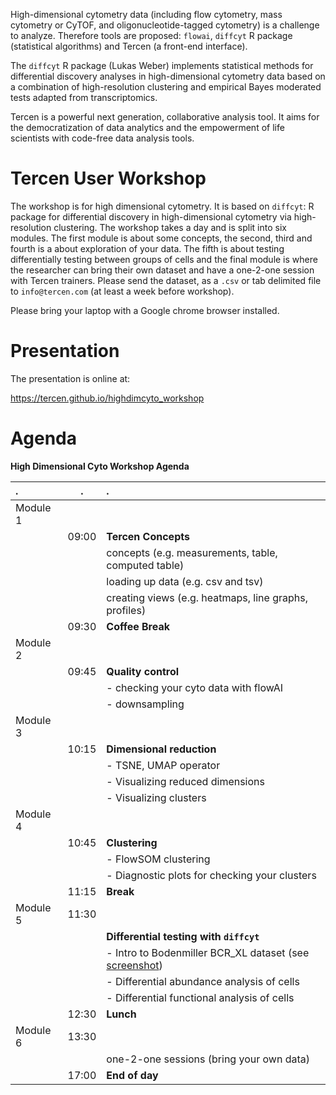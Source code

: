 High-dimensional cytometry data (including flow cytometry, mass cytometry or CyTOF, and oligonucleotide-tagged cytometry) is a challenge to analyze. Therefore tools are proposed: `flowai`, `diffcyt` R package (statistical algorithms) and Tercen (a front-end interface).

The `diffcyt` R package (Lukas Weber) implements statistical methods for differential discovery analyses in high-dimensional cytometry data based on a combination of high-resolution clustering and empirical Bayes moderated tests adapted from transcriptomics.

Tercen is a powerful next generation, collaborative analysis tool.  It aims for the democratization of data analytics and the empowerment of life scientists with code-free data analysis tools.

# Tercen User Workshop

The workshop is for high dimensional cytometry. It is based on `diffcyt`: R package for differential discovery in high-dimensional cytometry via high-resolution clustering. The workshop takes a day and is split into six modules. The first module is about some concepts, the second, third and fourth is a about exploration of your data. The fifth is about testing differentially testing between groups of cells and the final module is where the researcher can bring their own dataset and have a one-2-one session with Tercen trainers. Please send the dataset, as a `.csv` or tab delimited file to `info@tercen.com` (at least a week before workshop).

Please bring your laptop with a Google chrome browser installed.

# Presentation

The presentation is online at:

https://tercen.github.io/highdimcyto_workshop

# Agenda

__High Dimensional Cyto Workshop Agenda__

|     .     |     .    |  .
| :---      | :---:    | :---
| Module 1  |          |
|           | 09:00    | __Tercen Concepts__
|           |          | concepts (e.g. measurements, table, computed table)
|           |          | loading up data (e.g. csv and tsv)
|           |          | creating views (e.g. heatmaps, line graphs, profiles)
|           | 09:30    | __Coffee Break__
| Module 2  |          | 
|           | 09:45    | __Quality control__
|           |          | - checking your cyto data with flowAI
|           |          | - downsampling
| Module 3  |          | 
|           | 10:15    | __Dimensional reduction__
|           |          | - TSNE, UMAP operator
|           |          | - Visualizing reduced dimensions
|           |          | - Visualizing clusters
| Module 4  |          | 
|           | 10:45    | __Clustering__
|           |          | - FlowSOM clustering
|           |          | - Diagnostic plots for checking your clusters
|           | 11:15    | __Break__
| Module 5  | 11:30    | 
|           |          | __Differential testing with `diffcyt`__
|           |          | - Intro to Bodenmiller BCR_XL dataset (see [screenshot](https://github.com/tercen/highdimcyto_workshop/blob/master/images/bodenmiller.png))
|           |          | - Differential abundance analysis of cells
|           |          | - Differential functional analysis of cells
|           | 12:30    | __Lunch__
| Module 6  | 13:30    | 
|           |          | one-2-one sessions (bring your own data)
|           | 17:00    | __End of day__